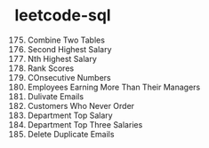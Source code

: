 # leetcode-sql

175. Combine Two Tables
176. Second Highest Salary
177. Nth Highest Salary
178. Rank Scores
180. COnsecutive Numbers
181. Employees Earning More Than Their Managers
182. Dulivate Emails
183. Customers Who Never Order
184. Department Top Salary
185. Department Top Three Salaries
196. Delete Duplicate Emails
